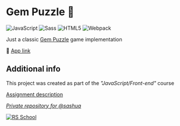 # Gem Puzzle 🔢

![JavaScript](https://img.shields.io/badge/JavaScript-F7DF1E?style=flat&logo=javascript&logoColor=black)
![Sass](https://img.shields.io/badge/Sass-CC6699?style=flat&logo=sass&logoColor=white)
![HTML5](https://img.shields.io/badge/HTML5-E34F26?style=flat&logo=html5&logoColor=white)
![Webpack](https://img.shields.io/badge/Webpack-202C32?style=flat&logo=webpack&logoColor=blue)

Just a classic [Gem Puzzle](https://en.wikipedia.org/wiki/15_puzzle) game implementation

🚀 [App link](https://sashua.github.io/gem-puzzle/)

## Additional info

This project was created as part of the _"JavaScript/Front-end"_ course

[Assignment description](https://github.com/rolling-scopes-school/tasks/blob/master/tasks/stage-1/dom-api/codejam-the-gem-puzzle.md)

_[Private repository for @sashua](https://github.com/rolling-scopes-school/sashua-JSFE2022Q3)_

[![RS School](https://img.shields.io/badge/RS_School-JS/FE_2022Q3-F8E856?style=flat)](https://rs.school)
